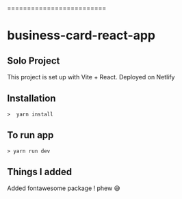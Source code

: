 =========================
# business-card-react-app

## Solo Project

This project is set up with Vite + React. Deployed on Netlify

## Installation

``>  yarn install``

## To run app

``> yarn run dev``

## Things I added
Added fontawesome package ! phew 😅 
